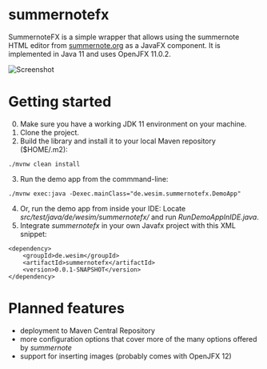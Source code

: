 # summernotefx
SummernoteFX is a simple wrapper that allows using the summernote HTML 
editor from [summernote.org](https://www.summernote.org) as a JavaFX component. It is implemented in Java 11 and uses OpenJFX 11.0.2.

![Screenshot](https://raw.github.com/cwrsimon/summernotefx/master/src/main/screenshots/screenshot1.png)

# Getting started

0. Make sure you have a working JDK 11 environment on your machine.
1. Clone the project.
2. Build the library and install it to your local Maven repository ($HOME/.m2):
```
./mvnw clean install
```
3. Run the demo app from the commmand-line:
```
./mvnw exec:java -Dexec.mainClass="de.wesim.summernotefx.DemoApp"
```
4. Or, run the demo app from inside your IDE:
Locate *src/test/java/de/wesim/summernotefx/* and run *RunDemoAppInIDE.java*.
5. Integrate *summernotefx* in your own Javafx project with this XML snippet:
```
<dependency>
	<groupId>de.wesim</groupId>
	<artifactId>summernotefx</artifactId>
	<version>0.0.1-SNAPSHOT</version>
</dependency>
```
# Planned features
- deployment to Maven Central Repository
- more configuration options that cover more of the many options offered by *summernote*
- support for inserting images (probably comes with OpenJFX 12)

